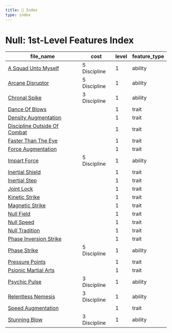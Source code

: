 ```yaml
---
title: 📑 Index
type: index
---
```


# Null: 1st-Level Features Index

| file_name                                                          | cost         | level | feature_type |
| ------------------------------------------------------------------ | ------------ | ----- | ------------ |
| [A Squad Unto Myself](A%20Squad%20Unto%20Myself)                   | 5 Discipline | 1     | ability      |
| [Arcane Disruptor](Arcane%20Disruptor)                             | 5 Discipline | 1     | ability      |
| [Chronal Spike](Chronal%20Spike)                                   | 3 Discipline | 1     | ability      |
| [Dance Of Blows](Dance%20Of%20Blows)                               |              | 1     | trait        |
| [Density Augmentation](Density%20Augmentation)                     |              | 1     | trait        |
| [Discipline Outside Of Combat](Discipline%20Outside%20Of%20Combat) |              | 1     | trait        |
| [Faster Than The Eye](Faster%20Than%20The%20Eye)                   |              | 1     | trait        |
| [Force Augmentation](Force%20Augmentation)                         |              | 1     | trait        |
| [Impart Force](Impart%20Force)                                     | 5 Discipline | 1     | ability      |
| [Inertial Shield](Inertial%20Shield)                               |              | 1     | trait        |
| [Inertial Step](Inertial%20Step)                                   |              | 1     | trait        |
| [Joint Lock](Joint%20Lock)                                         |              | 1     | trait        |
| [Kinetic Strike](Kinetic%20Strike)                                 |              | 1     | trait        |
| [Magnetic Strike](Magnetic%20Strike)                               |              | 1     | trait        |
| [Null Field](Null%20Field)                                         |              | 1     | trait        |
| [Null Speed](Null%20Speed)                                         |              | 1     | trait        |
| [Null Tradition](Null%20Tradition)                                 |              | 1     | trait        |
| [Phase Inversion Strike](Phase%20Inversion%20Strike)               |              | 1     | trait        |
| [Phase Strike](Phase%20Strike)                                     | 5 Discipline | 1     | ability      |
| [Pressure Points](Pressure%20Points)                               |              | 1     | trait        |
| [Psionic Martial Arts](Psionic%20Martial%20Arts)                   |              | 1     | trait        |
| [Psychic Pulse](Psychic%20Pulse)                                   | 3 Discipline | 1     | ability      |
| [Relentless Nemesis](Relentless%20Nemesis)                         | 3 Discipline | 1     | ability      |
| [Speed Augmentation](Speed%20Augmentation)                         |              | 1     | trait        |
| [Stunning Blow](Stunning%20Blow)                                   | 3 Discipline | 1     | ability      |

